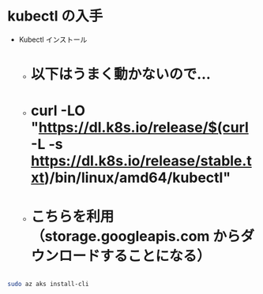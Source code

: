 # kubectl の入手

- Kubectl インストール
  - # 以下はうまく動かないので…
  - # curl -LO "https://dl.k8s.io/release/$(curl -L -s https://dl.k8s.io/release/stable.txt)/bin/linux/amd64/kubectl"
  - # こちらを利用（storage.googleapis.com からダウンロードすることになる）

```bash

sudo az aks install-cli

```
